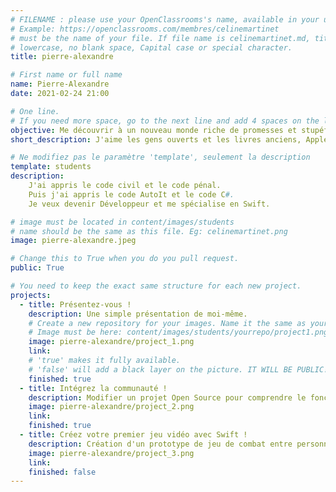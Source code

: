 ```yaml
---
# FILENAME : please use your OpenClassrooms's name, available in your url.
# Example: https://openclassrooms.com/membres/celinemartinet
# must be the name of your file. If file name is celinemartinet.md, title is celinemartinet.
# lowercase, no blank space, Capital case or special character.
title: pierre-alexandre

# First name or full name
name: Pierre-Alexandre
date: 2021-02-24 21:00

# One line.
# If you need more space, go to the next line and add 4 spaces on the left, as in 'description'.
objective: Me découvrir à un nouveau monde riche de promesses et stupéfiant de prouesses.
short_description: J'aime les gens ouverts et les livres anciens, Apple et Netflix.

# Ne modifiez pas le paramètre 'template', seulement la description
template: students
description:
    J'ai appris le code civil et le code pénal. 
    Puis j'ai appris le code AutoIt et le code C#. 
    Je veux devenir Développeur et me spécialise en Swift.

# image must be located in content/images/students
# name should be the same as this file. Eg: celinemartinet.png
image: pierre-alexandre.jpeg

# Change this to True when you do you pull request.
public: True

# You need to keep the exact same structure for each new project.
projects:
  - title: Présentez-vous !
    description: Une simple présentation de moi-même.
    # Create a new repository for your images. Name it the same as your nickname and profile picture.
    # Image must be here: content/images/students/yourrepo/project1.png
    image: pierre-alexandre/project_1.png
    link:
    # 'true' makes it fully available.
    # 'false' will add a black layer on the picture. IT WILL BE PUBLIC!
    finished: true
  - title: Intégrez la communauté !
    description: Modifier un projet Open Source pour comprendre le fonctionnement de Git, de Github et des pull requests. 
    image: pierre-alexandre/project_2.png
    link: 
    finished: true
  - title: Créez votre premier jeu vidéo avec Swift !
    description: Création d'un prototype de jeu de combat entre personnages avec Swift. 
    image: pierre-alexandre/project_3.png
    link:
    finished: false
---
```

